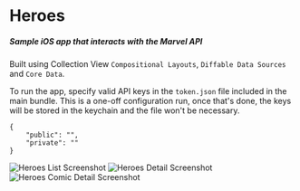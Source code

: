 # Heroes


##### Sample iOS app that interacts with the Marvel API

Built using Collection View `Compositional Layouts`, `Diffable Data Sources` and `Core Data`.

To run the app, specify valid API keys in the `token.json` file included in the main bundle. This is a one-off configuration run, once that's done, the keys will be stored in the keychain and the file won't be necessary.

````
{
    "public": "",
    "private": ""
}
````


![Heroes List Screenshot](../assets/heroes_screenshot_0.png?raw=true)
![Heroes Detail Screenshot](../assets/heroes_screenshot_1.png?raw=true)
![Heroes Comic Detail Screenshot](../assets/heroes_screenshot_2.png?raw=true)
